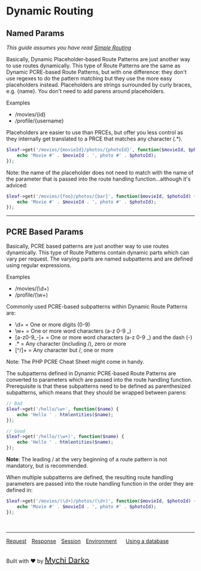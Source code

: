 # Dynamic Routing

## Named Params
*This guide assumes you have read [Simple Routing](2.1routing)*

Basically, Dynamic Placeholder-based Route Patterns are just another way to use routes dynamically. This type of Route Patterns are the same as Dynamic PCRE-based Route Patterns, but with one difference: they don't use regexes to do the pattern matching but they use the more easy placeholders instead. Placeholders are strings surrounded by curly braces, e.g. {name}. You don't need to add parens around placeholders.

Examples

- /movies/{id}
- /profile/{username}

Placeholders are easier to use than PRCEs, but offer you less control as they internally get translated to a PRCE that matches any character (.*).

```php
$leaf->get('/movies/{movieId}/photos/{photoId}', function($movieId, $photoId) {
    echo 'Movie #' . $movieId . ', photo #' . $photoId);
});
```

Note: the name of the placeholder does not need to match with the name of the parameter that is passed into the route handling function...although it's adviced:

```php
$leaf->get('/movies/{foo}/photos/{bar}', function($movieId, $photoId) {
    echo 'Movie #' . $movieId . ', photo #' . $photoId);
});
```


<hr>

## PCRE Based Params
Basically, PCRE based patterns are just another way to use routes dynamically. This type of Route Patterns contain dynamic parts which can vary per request. The varying parts are named subpatterns and are defined using regular expressions.

Examples

- /movies/(\d+)
- /profile/(\w+)

Commonly used PCRE-based subpatterns within Dynamic Route Patterns are:

- \d+ = One or more digits (0-9)
- \w+ = One or more word characters (a-z 0-9 _)
- [a-z0-9_-]+ = One or more word characters (a-z 0-9 _) and the dash (-)
- .* = Any character (including /), zero or more
- [^/]+ = Any character but /, one or more

Note: The PHP PCRE Cheat Sheet might come in handy.

The subpatterns defined in Dynamic PCRE-based Route Patterns are converted to parameters which are passed into the route handling function. Prerequisite is that these subpatterns need to be defined as parenthesized subpatterns, which means that they should be wrapped between parens:

```php
// Bad
$leaf->get('/hello/\w+', function($name) {
    echo 'Hello ' . htmlentities($name);
});

// Good
$leaf->get('/hello/(\w+)', function($name) {
    echo 'Hello ' . htmlentities($name);
});
```
**Note**: The leading / at the very beginning of a route pattern is not mandatory, but is recommended.

When multiple subpatterns are defined, the resulting route handling parameters are passed into the route handling function in the order they are defined in:

```php
$leaf->get('/movies/(\d+)/photos/(\d+)', function($movieId, $photoId) {
    echo 'Movie #' . $movieId . ', photo #' . $photoId);
});
```

<br>
<hr>

<a href="#/2.1http/request" style="margin: 0px">Request</a>
<a href="#/2.1http/response" style="margin: 0px 10px;">Response</a>
<a href="#/2.1http/session" style="margin: 0px; 10px;">Session</a>
<a href="#/2.1environment" style="margin: 0px 10px;">Environment</a>
<a href="#/2.1database" style="margin: 0px 10px;">Using a database</a>

<br>
Built with ❤ by <a href="https://mychi.netlify.com" style="font-size: 20px; color: #111;" target="_blank">Mychi Darko</a>